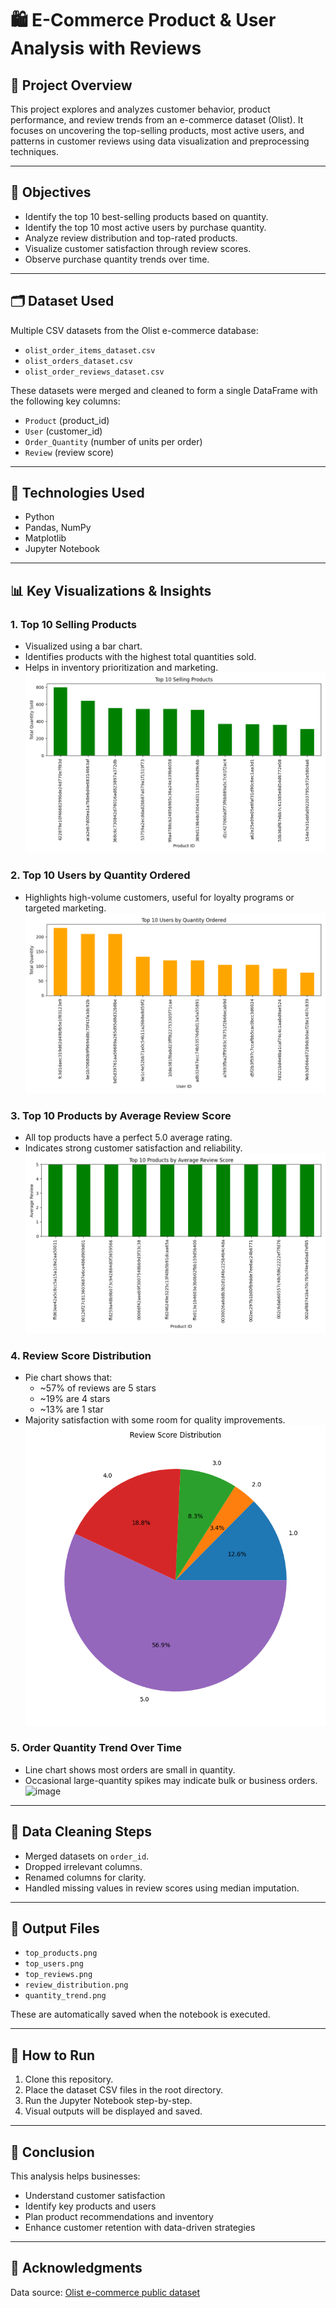 # 🛍️ E-Commerce Product & User Analysis with Reviews

## 📌 Project Overview

This project explores and analyzes customer behavior, product performance, and review trends from an e-commerce dataset (Olist). It focuses on uncovering the top-selling products, most active users, and patterns in customer reviews using data visualization and preprocessing techniques.

---

## 🎯 Objectives

- Identify the top 10 best-selling products based on quantity.
- Identify the top 10 most active users by purchase quantity.
- Analyze review distribution and top-rated products.
- Visualize customer satisfaction through review scores.
- Observe purchase quantity trends over time.

---

## 🗂️ Dataset Used

Multiple CSV datasets from the Olist e-commerce database:

- `olist_order_items_dataset.csv`
- `olist_orders_dataset.csv`
- `olist_order_reviews_dataset.csv`

These datasets were merged and cleaned to form a single DataFrame with the following key columns:
- `Product` (product_id)
- `User` (customer_id)
- `Order_Quantity` (number of units per order)
- `Review` (review score)

---

## 🔧 Technologies Used

- Python
- Pandas, NumPy
- Matplotlib
- Jupyter Notebook

---

## 📊 Key Visualizations & Insights

### 1. Top 10 Selling Products
- Visualized using a bar chart.
- Identifies products with the highest total quantities sold.
- Helps in inventory prioritization and marketing.
![image](https://github.com/LAXMAN7795/E-Commerce-Data-Insights/blob/0bf91cd6e5e8dac18c6a90a1dbc11e632165cd12/output/top_products.png)

### 2. Top 10 Users by Quantity Ordered
- Highlights high-volume customers, useful for loyalty programs or targeted marketing.
![image](https://github.com/LAXMAN7795/E-Commerce-Data-Insights/blob/5fe7857307cdfc91fe287832e0c688f09049cd8a/output/top_users.png)

### 3. Top 10 Products by Average Review Score
- All top products have a perfect 5.0 average rating.
- Indicates strong customer satisfaction and reliability.
![image](https://github.com/LAXMAN7795/E-Commerce-Data-Insights/blob/34add5ff252ba9511c60a04383e41f38285dbf38/output/avg_reviews.png)

### 4. Review Score Distribution
- Pie chart shows that:
  - ~57% of reviews are 5 stars
  - ~19% are 4 stars
  - ~13% are 1 star
- Majority satisfaction with some room for quality improvements.
![image](https://github.com/LAXMAN7795/E-Commerce-Data-Insights/blob/9f213ebd423b0741470a3b28c168a5b8629ba40d/output/review_score_distribution.png)

### 5. Order Quantity Trend Over Time
- Line chart shows most orders are small in quantity.
- Occasional large-quantity spikes may indicate bulk or business orders.
![image]()

---

## 🧼 Data Cleaning Steps

- Merged datasets on `order_id`.
- Dropped irrelevant columns.
- Renamed columns for clarity.
- Handled missing values in review scores using median imputation.

---

## 📁 Output Files

- `top_products.png`
- `top_users.png`
- `top_reviews.png`
- `review_distribution.png`
- `quantity_trend.png`

These are automatically saved when the notebook is executed.

---

## 🚀 How to Run

1. Clone this repository.
2. Place the dataset CSV files in the root directory.
3. Run the Jupyter Notebook step-by-step.
4. Visual outputs will be displayed and saved.

---

## 📌 Conclusion

This analysis helps businesses:
- Understand customer satisfaction
- Identify key products and users
- Plan product recommendations and inventory
- Enhance customer retention with data-driven strategies

---

## 🙌 Acknowledgments

Data source: [Olist e-commerce public dataset](https://www.kaggle.com/datasets/olistbr/brazilian-ecommerce)
